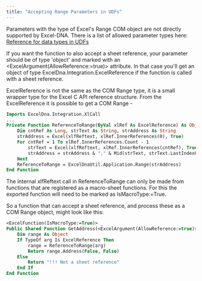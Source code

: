 ```yaml
---
title: "Accepting Range Parameters in UDFs"
---
```

Parameters with the type of Excel's Range COM object are not directly supported by Excel-DNA.  There is a list of allowed parameter types here: [Reference for data types in UDFs](../../../reference-data-type-marshalling)

If you want the function to also accept a sheet reference, your parameter should be of type 'object' and marked with an <ExcelArgument(AllowReference:=true)> attribute. In that case you'll get an object of type ExcelDna.Integration.ExcelReference if the function is called with a sheet reference.

ExcelReference is not the same as the COM Range type, it is a small wrapper type for the Excel C API reference structure. From the ExcelReference it is possible to get a COM Range -

```vb
Imports ExcelDna.Integration.XlCall
...
Private Function ReferenceToRange(ByVal xlRef As ExcelReference) As Object
    Dim cntRef As Long, strText As String, strAddress As String
    strAddress = Excel(xlfReftext, xlRef.InnerReferences(0), True)
    For cntRef = 1 To xlRef.InnerReferences.Count - 1
        strText = Excel(xlfReftext, xlRef.InnerReferences(cntRef), True)
        strAddress = strAddress & "," & Mid(strText, strText.LastIndexOf("!") + 2) ' +2 because IndexOf starts at 0
    Next
    ReferenceToRange = ExcelDnaUtil.Application.Range(strAddress)
End Function
```


The internal xlfReftext call in ReferenceToRange can only be made from functions that are registered as a macro-sheet functions. For this the exported function will need to be marked as IsMacroType:=True.

So a function that can accept a sheet reference, and process these as a COM Range object, might look like this:

```vb
<ExcelFunction(IsMacroType:=True)> _
Public Shared Function GetAddress(<ExcelArgument(AllowReference:=true)> ByVal arg As Object) As String
    Dim range As Object
    If TypeOf arg Is ExcelReference Then
        range = ReferenceToRange(arg)
        Return range.Address(False, False)
    Else
        Return "!!! Not a sheet reference"
    End If
End Function
```
